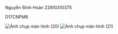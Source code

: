 Nguyễn Đình Hoàn 22810310375 

D17CNPM6

![Ảnh chụp màn hình (20)](https://github.com/user-attachments/assets/e166cd8f-8713-4185-98c8-db0398f43d57)
![Ảnh chụp màn hình (21)](https://github.com/user-attachments/assets/51ac60d1-7d44-4d8a-811d-07324731a0d2)
